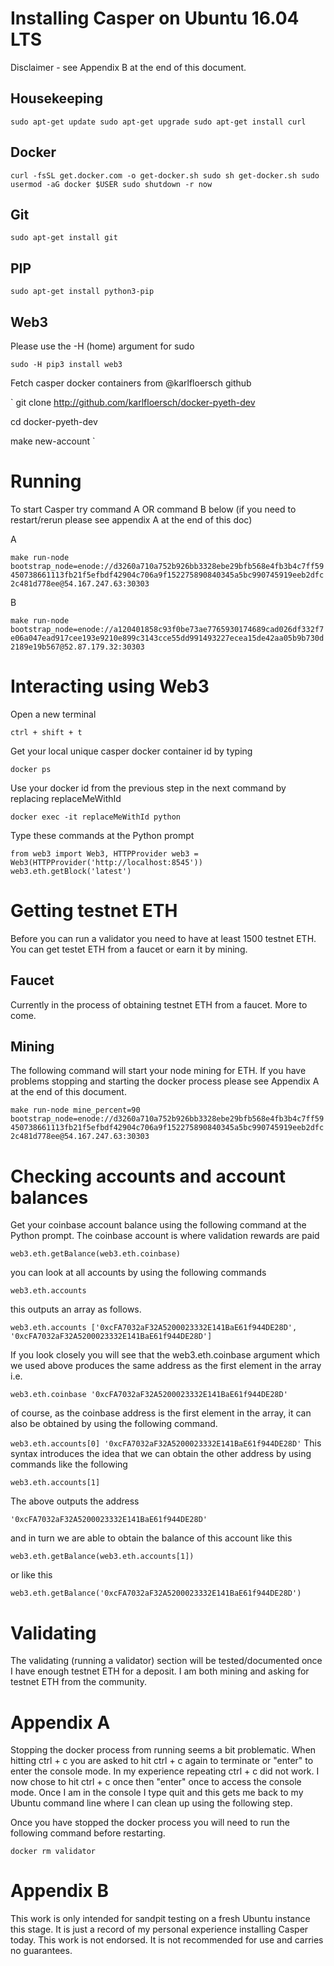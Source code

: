 # Installing Casper on Ubuntu 16.04 LTS
Disclaimer - see Appendix B at the end of this document.

## Housekeeping

`
sudo apt-get update
sudo apt-get upgrade
sudo apt-get install curl
`

## Docker

`
curl -fsSL get.docker.com -o get-docker.sh
sudo sh get-docker.sh
sudo usermod -aG docker $USER
sudo shutdown -r now
`

## Git

`
sudo apt-get install git
`
## PIP

`
sudo apt-get install python3-pip
`

## Web3 
Please use the -H (home) argument for sudo

`
sudo -H pip3 install web3
`

Fetch casper docker containers from @karlfloersch github

`
git clone http://github.com/karlfloersch/docker-pyeth-dev

cd docker-pyeth-dev

make new-account
`

# Running

To start Casper try command A OR command B below (if you need to restart/rerun please see appendix A at the end of this doc)

A

`
make run-node bootstrap_node=enode://d3260a710a752b926bb3328ebe29bfb568e4fb3b4c7ff59450738661113fb21f5efbdf42904c706a9f152275890840345a5bc990745919eeb2dfc2c481d778ee@54.167.247.63:30303
`

B

`
make run-node bootstrap_node=enode://a120401858c93f0be73ae7765930174689cad026df332f7e06a047ead917cee193e9210e899c3143cce55dd991493227ecea15de42aa05b9b730d2189e19b567@52.87.179.32:30303
`

# Interacting using Web3

Open a new terminal 

`
ctrl + shift + t 
`

Get your local unique casper docker container id by typing

`
docker ps
`

Use your docker id from the previous step in the next command by replacing replaceMeWithId

`
docker exec -it replaceMeWithId python
`

Type these commands at the Python prompt

`
from web3 import Web3, HTTPProvider
web3 = Web3(HTTPProvider('http://localhost:8545'))
web3.eth.getBlock('latest')
`
# Getting testnet ETH
Before you can run a validator you need to have at least 1500 testnet ETH. You can get testet ETH from a faucet or earn it by mining.

## Faucet
Currently in the process of obtaining testnet ETH from a faucet. More to come.


## Mining
The following command will start your node mining for ETH. If you have problems stopping and starting the docker process please see Appendix A at the end of this document.

`
make run-node mine_percent=90 bootstrap_node=enode://d3260a710a752b926bb3328ebe29bfb568e4fb3b4c7ff59450738661113fb21f5efbdf42904c706a9f152275890840345a5bc990745919eeb2dfc2c481d778ee@54.167.247.63:30303
`

# Checking accounts and account balances

Get your coinbase account balance using the following command at the Python prompt. The coinbase account is where validation rewards are paid

`
web3.eth.getBalance(web3.eth.coinbase)
`

you can look at all accounts by using the following commands

`
web3.eth.accounts
`

this outputs an array as follows.

`
web3.eth.accounts
['0xcFA7032aF32A5200023332E141BaE61f944DE28D', '0xcFA7032aF32A5200023332E141BaE61f944DE28D']
`

If you look closely you will see that the web3.eth.coinbase argument which we used above produces the same address as the first element in the array i.e.

`
web3.eth.coinbase
'0xcFA7032aF32A5200023332E141BaE61f944DE28D'
`

of course, as the coinbase address is the first element in the array, it can also be obtained by using the following command.

`
web3.eth.accounts[0]
'0xcFA7032aF32A5200023332E141BaE61f944DE28D'
`
This syntax introduces the idea that we can obtain the other address by using commands like the following

`
web3.eth.accounts[1]
`

The above outputs the address

`
'0xcFA7032aF32A5200023332E141BaE61f944DE28D'
`

and in turn we are able to obtain the balance of this account like this

`
web3.eth.getBalance(web3.eth.accounts[1])
`

or like this

`
web3.eth.getBalance('0xcFA7032aF32A5200023332E141BaE61f944DE28D')
`
# Validating

The validating (running a validator) section will be tested/documented once I have enough testnet ETH for a deposit. I am both mining and asking for testnet ETH from the community.


# Appendix A
Stopping the docker process from running seems a bit problematic. When hitting ctrl + c you are asked to hit ctrl + c again to terminate or "enter" to enter the console mode. In my experience repeating ctrl + c did not work. I now chose to hit ctrl + c once then "enter" once to access the console mode. Once I am in the console I type quit and this gets me back to my Ubuntu command line where I can clean up using the following step.

Once you have stopped the docker process you will need to run the following command before restarting.

`
docker rm validator
`
# Appendix B
This work is only intended for sandpit testing on a fresh Ubuntu instance this stage. It is just a record of my personal experience installing Casper today. This work is not endorsed. It is not recommended for use and carries no guarantees.
